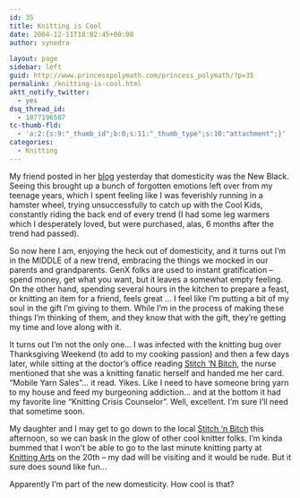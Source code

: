 ```yaml
---
id: 35
title: Knitting is Cool
date: 2004-12-11T18:02:45+00:00
author: synedra

layout: page
sidebar: left
guid: http://www.princesspolymath.com/princess_polymath/?p=35
permalink: /knitting-is-cool.html
aktt_notify_twitter:
  - yes
dsq_thread_id:
  - 1877196587
tc-thumb-fld:
  - 'a:2:{s:9:"_thumb_id";b:0;s:11:"_thumb_type";s:10:"attachment";}'
categories:
  - Knitting
---
```

My friend posted in her [blog](http://fickleknitterfiend.blogspot.com) yesterday that domesticity was the New Black. Seeing this brought up a bunch of forgotten emotions left over from my teenage years, which I spent feeling like I was feverishly running in a hamster wheel, trying unsuccessfully to catch up with the Cool Kids, constantly riding the back end of every trend (I had some leg warmers which I desperately loved, but were purchased, alas, 6 months after the trend had passed).
  
So now here I am, enjoying the heck out of domesticity, and it turns out I&#8217;m in the MIDDLE of a new trend, embracing the things we mocked in our parents and grandparents. GenX folks are used to instant gratification &#8211; spend money, get what you want, but it leaves a somewhat empty feeling. On the other hand, spending several hours in the kitchen to prepare a feast, or knitting an item for a friend, feels great &#8230; I feel like I&#8217;m putting a bit of my soul in the gift I&#8217;m giving to them. While I&#8217;m in the process of making these things I&#8217;m thinking of them, and they know that with the gift, they&#8217;re getting my time and love along with it.
  
It turns out I&#8217;m not the only one&#8230; I was infected with the knitting bug over Thanksgiving Weekend (to add to my cooking passion) and then a few days later, while sitting at the doctor&#8217;s office reading [Stitch &#8216;N Bitch](http://www.amazon.com/exec/obidos/ASIN/0761128182/domestigirl-20), the nurse mentioned that she was a knitting fanatic herself and handed me her card. &#8220;Mobile Yarn Sales&#8221;&#8230; it read. Yikes. Like I need to have someone bring yarn to my house and feed my burgeoning addiction&#8230; and at the bottom it had my favorite line &#8220;Knitting Crisis Counselor&#8221;. Well, excellent. I&#8217;m sure I&#8217;ll need that sometime soon.
  
My daughter and I may get to go down to the local [Stitch &#8216;n Bitch](http://www.artyoucanwear.com/stitchnbitch/) this afternoon, so we can bask in the glow of other cool knitter folks. I&#8217;m kinda bummed that I won&#8217;t be able to go to the last minute knitting party at [Knitting Arts](http://www.goknit.com/) on the 20th &#8211; my dad will be visiting and it would be rude. But it sure does sound like fun&#8230;
  
Apparently I&#8217;m part of the new domesticity. How cool is that?